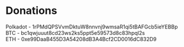 # Donations
Polkadot - 1rPMdQPSVvmDktuW8nnvnj9wmsaR1qi5tBAFGcb5ieYEBBp <br>
BTC - bc1qwjuuut8cd23ws2ks5ppt5e59573d8c83hpql2s <br>
ETH - 0xe99DaaB455D3A54208dB3A4Bcf2CD0016dC832D9 <br>